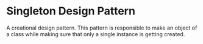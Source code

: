 # Singleton Design Pattern
A creational design pattern. This pattern is responsible to make an object of a class while making sure that only a single instance is getting created.